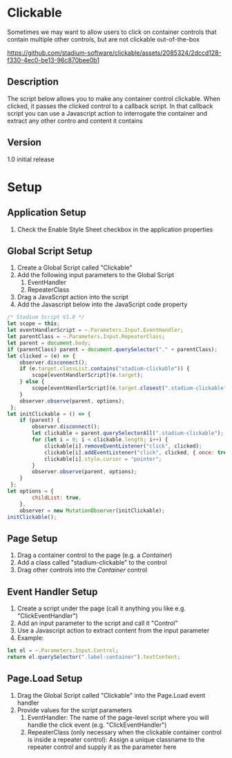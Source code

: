 # Clickable

Sometimes we may want to allow users to click on container controls that contain multiple other controls, but are not clickable out-of-the-box


https://github.com/stadium-software/clickable/assets/2085324/2dccd128-f330-4ec0-be13-96c870bee0b1


## Description
The script below allows you to make any container control clickable. When clicked, it passes the clicked control to a callback script. In that callback script you can use a Javascript action to interrogate the container and extract any other contro and content it contains 

## Version
1.0 initial release

# Setup

## Application Setup
1. Check the Enable Style Sheet checkbox in the application properties

## Global Script Setup
1. Create a Global Script called "Clickable"
2. Add the following input parameters to the Global Script
   1. EventHandler
   2. RepeaterClass
3. Drag a JavaScript action into the script
4. Add the Javascript below into the JavaScript code property
```javascript
/* Stadium Script V1.0 */
let scope = this;
let eventHandlerScript = ~.Parameters.Input.EventHandler;
let parentClass = ~.Parameters.Input.RepeaterClass;
let parent = document.body;
if (parentClass) parent = document.querySelector("." + parentClass);
let clicked = (e) => {
    observer.disconnect();
    if (e.target.classList.contains("stadium-clickable")) {
        scope[eventHandlerScript](e.target);
    } else { 
        scope[eventHandlerScript](e.target.closest(".stadium-clickable"));
    }
    observer.observe(parent, options);
 };
let initClickable = () => {
    if (parent) {
        observer.disconnect();
        let clickable = parent.querySelectorAll(".stadium-clickable");
        for (let i = 0; i < clickable.length; i++) {
            clickable[i].removeEventListener("click", clicked);
            clickable[i].addEventListener("click", clicked, { once: true });
            clickable[i].style.cursor = "pointer";
        }
        observer.observe(parent, options);
    }
 };
let options = {
        childList: true,
    },
    observer = new MutationObserver(initClickable);
initClickable();
```

## Page Setup
1. Drag a container control to the page (e.g. a *Container*)
2. Add a class called "stadium-clickable" to the control
3. Drag other controls into the *Container* control

## Event Handler Setup
1. Create a script under the page (call it anything you like e.g. "ClickEventHandler")
2. Add an input parameter to the script and call it "Control"
3. Use a Javascript action to extract content from the input parameter
4. Example:
```javascript
let el = ~.Parameters.Input.Control;
return el.querySelector(".label-container").textContent;
```

## Page.Load Setup
1. Drag the Global Script called "Clickable" into the Page.Load event handler
2. Provide values for the script parameters
   1. EventHandler: The name of the page-level script where you will handle the click event (e.g. "ClickEventHandler")
   2. RepeaterClass (only necessary when the clickable container control is inside a repeater control): Assign a unique classname to the repeater control and supply it as the parameter here
